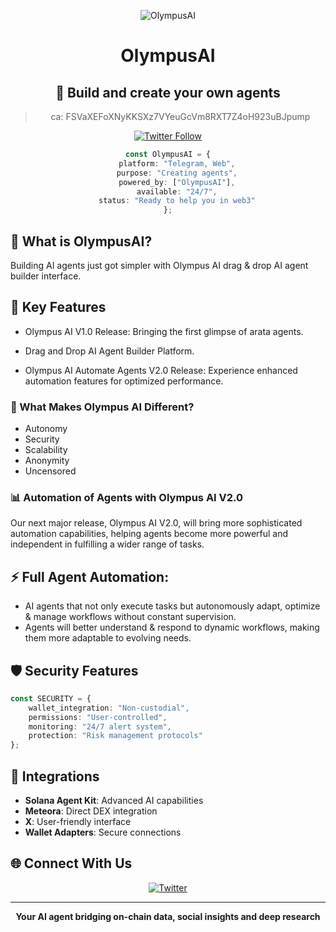 <div align="center">

![OlympusAI](https://ugc.production.linktr.ee/16402d73-28d6-48ad-8d04-f041d9f583fe_logo-icon-blue.png?io=true&size=avatar-v3_0)

# OlympusAI
## 🤖 Build and create your own agents

> ca: FSVaXEFoXNyKKSXz7VYeuGcVm8RXT7Z4oH923uBJpump

[![Twitter Follow](https://img.shields.io/badge/Follow%20on%20X-%232A8C5A?style=for-the-badge&logo=x&logoColor=white)](https://x.com/Olympus_AI_)

```typescript
const OlympusAI = {
    platform: "Telegram, Web",
    purpose: "Creating agents",
    powered_by: ["OlympusAI"],
    available: "24/7",
    status: "Ready to help you in web3"
};
```

</div>

## 🤖 What is OlympusAI?

Building AI agents just got simpler with Olympus AI drag & drop AI agent builder interface.

## 🎯 Key Features

-  Olympus AI V1.0 Release: 
Bringing the first glimpse of arata agents.

-  Drag and Drop AI Agent Builder Platform.

-  Olympus AI Automate Agents V2.0 Release: Experience enhanced automation features for optimized performance.

### 🔄 What Makes Olympus AI Different?
-  Autonomy
-  Security
-  Scalability
-  Anonymity
-  Uncensored

### 📊 Automation of Agents with Olympus AI V2.0
Our next major release, Olympus AI V2.0, will bring more sophisticated automation capabilities, helping agents become more powerful and independent in fulfilling a wider range of tasks.


## ⚡ Full Agent Automation: 

- AI agents that not only execute tasks but autonomously adapt, optimize & manage workflows without constant supervision.
- Agents will better understand & respond to dynamic workflows, making them more adaptable to evolving needs.

## 🛡️ Security Features

```typescript
const SECURITY = {
    wallet_integration: "Non-custodial",
    permissions: "User-controlled",
    monitoring: "24/7 alert system",
    protection: "Risk management protocols"
};
```

## 🔗 Integrations

- **Solana Agent Kit**: Advanced AI capabilities
- **Meteora**: Direct DEX integration
- **X**: User-friendly interface
- **Wallet Adapters**: Secure connections

## 🌐 Connect With Us

<div align="center">

[![Twitter](https://img.shields.io/badge/Twitter-%232A8C5A.svg?style=for-the-badge&logo=Twitter&logoColor=white)](https://x.com/Olympus_AI_)

---

**Your AI agent bridging on-chain data, social insights and deep research**

</div>
